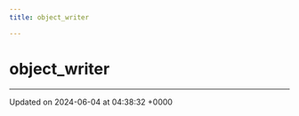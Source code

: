 ```yaml
---
title: object_writer

---
```


# object_writer





-------------------------------

Updated on 2024-06-04 at 04:38:32 +0000